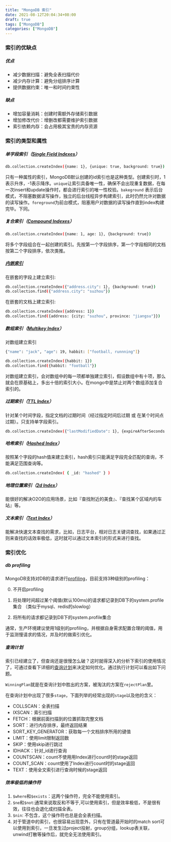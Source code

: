 ```yaml
---
title: "MongoDB 索引"
date: 2021-08-12T20:04:34+08:00
draft: true
tags: ["MongoDB"]
categories: ["MongoDB"]
---
```


### 索引的优缺点

##### 优点

- 减少数据扫描：避免全表扫描代价
- 减少内存计算：避免分组排序计算
- 提供数据约束：唯一和时间约束性

##### 缺点

- 增加容量消耗：创建时需额外存储索引数据
- 增加修改代价：增删改都需要维护索引数据
- 索引依赖内存：会占用极其宝贵的内存资源

### 索引的类型和属性

##### 单字段索引（[Single Field Indexes](https://docs.mongodb.com/manual/core/index-single/)）

```sh
db.collection.createIndex({name: 1}, {unique: true, background: true})
```

只有一种属性的索引，MongoDB默认创建的id索引也是这种类型。创建索引时，1表示升序，-1表示降序。`unique`让索引具备唯一性，确保不会出现重复数据，在每一次insert和update操作时，都会进行索引的唯一性校验。`bakeground` 表示后台模式，不阻塞数据读写操作，独立的后台线程异步构建索引，此时仍然允许对数据的读写操作。`foreground`为前台模式，阻塞用户对数据的读写操作直到index构建完毕。下同。

##### 复合索引（[Compound Indexes](https://docs.mongodb.com/manual/core/index-compound/)）

```sh
db.collection.createIndex({name: 1, age: 1}, {background: true})
```

将多个字段组合在一起创建的索引。先按第一个字段排序，第一个字段相同的文档按第二个字段排序，依次类推。

##### [内嵌索引](https://docs.mongodb.com/manual/core/index-single/#create-an-index-on-an-embedded-field)

在嵌套的字段上建立索引:

```sh
db.collection.createIndex({"address.city": 1}, {background: true})
db.collection.find({"address.city": "suzhou"})
```

在嵌套的文档上建立索引:

```sh
db.collection.createIndex({address: 1})
db.collection.find({address: {city: "suzhou", province: "jiangsu"}})
```

##### 数组索引（[Multikey Index](https://docs.mongodb.com/manual/core/index-multikey/)）

对数组建立索引

```sh
{"name": "jack", "age": 19, habbit: ["football, runnning"]}

db.collection.createIndex({habbit: 1})
db.collection.find({habbit: "football"})
```

对数组建立索引，会对数组中的每一项都单独建立索引，假设数组中有十项，那么就会在原基础上，多出十倍的索引大小。在mongo中是禁止对两个数组添加复合索引的。

##### 过期索引（[TTL Index](https://docs.mongodb.com/manual/core/index-ttl/)）

针对某个时间字段，指定文档的过期时间（经过指定时间后过期 或 在某个时间点过期）。只支持单字段索引。

```sh
db.collection.createIndex({"lastModifiedDate": 1}, {expireAfterSeconds: 3600})
```

##### 哈希索引（[Hashed Index](https://docs.mongodb.com/manual/core/index-hashed/)）

按照某个字段的hash值来建立索引，hash索引只能满足字段完全匹配的查询，不能满足范围查询等。

```sh
db.collection.createIndex( { _id: "hashed" } )
```

##### 地理位置索引（[2d Index](https://docs.mongodb.com/manual/core/2d/)）

能很好的解决O2O的应用场景，比如『查找附近的美食』、『查找某个区域内的车站』等。

##### 文本索引（[Text Index](https://docs.mongodb.com/manual/core/index-text/)）

能解决快速文本查找的需求，比如，日志平台，相对日志关键词查找，如果通过正则来查找的话效率极低，这时就可以通过文本索引的形式来进行查找。

### 索引优化

##### db profiling

MongoDB支持对DB的请求进行[profiling](https://docs.mongodb.org/manual/tutorial/manage-the-database-profiler/)，目前支持3种级别的profiling：

0. 不开启profiling

1. 将处理时间超过某个阈值(默认100ms)的请求都记录到DB下的system.profile集合 （类似于mysql、redis的slowlog）
2. 将所有的请求都记录到DB下的system.profile集合

通常，生产环境建议使用1级别的profiling，并根据自身需求配置合理的阈值，用于监测慢请求的情况，并及时的做索引优化。

##### 查询计划

索引已经建立了，但查询还是很慢怎么破？这时就得深入的分析下索引的使用情况了，可通过查看下详细的[查询计划](https://docs.mongodb.org/manual/core/query-plans/)来决定如何优化。通过执行计划可以看出如下问题。

`WinningPlan`就是在查询计划中胜出的方案，被淘汰的方案在`rejectPlan`里。

在查询计划中出现了很多`stage`，下面列举的经常出现的`stage`以及他的含义：

- COLLSCAN：全表扫描
- IXSCAN：索引扫描
- FETCH：根据前面扫描到的位置抓取完整文档
- SORT：进行内存排序，最终返回结果
- SORT_KEY_GENERATOR：获取每一个文档排序所用的键值
- LIMIT：使用limit限制返回数
- SKIP：使用skip进行跳过
- IDHACK：针对_id进行查询
- COUNTSCAN：count不使用用Index进行count时的stage返回
- COUNT_SCAN：count使用了Index进行count时的stage返回
- TEXT：使用全文索引进行查询时候的stage返回

##### 效率极低的操作符

1. `$where`和`$exists`：这两个操作符，完全不能使用索引。
2. `$ne`和`$not`:通常来说取反和不等于,可以使用索引，但是效率极低，不是很有效，往往也会退化成扫描全表。
3. `$nin`: 不包含，这个操作符也总是会全表扫描。
4. 对于管道中的索引，也很容易出现意外，只有在管道最开始时的match sort可以使用到索引，一旦发生过project投射，group分组，lookup表关联，unwind打散等操作后，就完全无法使用索引。
